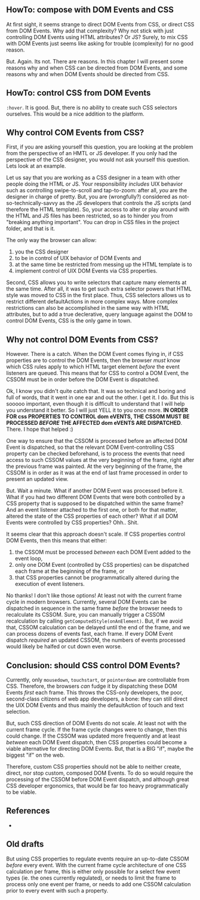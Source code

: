 ## HowTo: compose with DOM Events and CSS

At first sight, it seems strange to direct DOM Events from CSS, or direct CSS from DOM Events. 
Why add that complexity? Why not stick with just controlling DOM Events using HTML attributes? Or JS?
Surely, to mix CSS with DOM Events just seems like asking for trouble (complexity) for no good reason.

But. Again. Its not. There are reasons. In this chapter I will present some reasons why and when CSS 
can be directed from DOM Events, and some reasons why and when DOM Events should be directed from CSS.

## HowTo: control CSS from DOM Events

`:hover`.
It is good.
But, there is no ability to create such CSS selectors ourselves. 
This would be a nice addition to the platform.

## Why control COM Events from CSS?

First, if you are asking yourself this question, you are looking at the problem from the perspective 
of an HMTL or JS developer. If you only had the perspective of the CSS designer, you would not ask 
yourself this question. Lets look at an example. 

Let us say that you are working as a CSS designer in a team
with other people doing the HTML or JS. Your responsibility *includes* UIX behavior such as controlling
swipe-to-scroll and tap-to-zoom: after all, *you* are the designer in charge of pretty. 
But, you are (wrongfully?) considered as not-so-technically-savvy as the JS developers that controls 
the JS scripts (and therefore the HTML template). So, your access to alter or play around with the HTML
and JS files has been restricted, so as to hinder you from "breaking anything important". You can drop 
in CSS files in the project folder, and that is it. 

The only way the browser can allow:
1. you the CSS designer 
2. to be in control of UIX behavior of DOM Events and 
3. at the same time be restricted from messing up the HTML template is to 
4. implement control of UIX DOM Events via CSS properties.
                                                  
Second, CSS allows you to write selectors that capture many elements at the same time. 
After all, it was to get such extra selector powers that HTML style was moved to CSS in the first place.
Thus, CSS selectors allows us to restrict different defaultActions in more complex ways.
More complex restrictions can also be accomplished in the same way with HTML attributes, but 
to add a true declerative, query language against the DOM to control DOM Events, CSS is the only game 
in town. 

## Why not control DOM Events from CSS?

However. There is a catch. When the DOM Event comes flying in, if CSS properties are to control
the DOM Events, then the browser *must* know which CSS rules apply to which HTML target element 
*before* the event listeners are queued. This means that for CSS to control a DOM Event, the 
CSSOM must be in order before the DOM Event is dispatched.

Ok, I know you didn't quite catch that. It was so technical and boring and full of words, that it went
in one ear and out the other. I get it. I do. But this is sooooo important, even though it is difficult
to understand that I will help you understand it better. So I will just YELL it to you once more.
**IN ORDER FOR css PROPERTIES TO CONTROL dom eVENTS, THE CSSOM MUST BE PROCESSED *BEFORE* THE AFFECTED
dom eVENTS ARE DISPATCHED**. There. I hope that helped :)

One way to ensure that the CSSOM is processed before an affected DOM Event is dispatched, 
so that the relevant DOM Event-controlling CSS property can be checked beforehand, 
is to process the events that need access to such CSSOM values at the very beginning of the frame, 
right after the previous frame was painted. At the very beginning of the frame, 
the CSSOM is in order as it was at the end of last frame processed in order to present an updated view.

But. Wait a minute. What if another DOM Event was processed before it. What if you had two different DOM
Events that were both controlled by a CSS property that is supposed to be dispatched within the same frame?
And an event listener attached to the first one, or both for that matter, altered the state of the CSS
properties of each other? What if all DOM Events were controlled by CSS properties? Ohh.. Shit.

It seems clear that this approach doesn't scale. If CSS properties control DOM Events, then this means 
that either: 
1. the CSSOM must be processed *between* each DOM Event added to the event loop, 
2. only one DOM Event (controlled by CSS properties) can be dispatched each frame at the beginning
   of the frame, or
3. that CSS properties cannot be programmatically altered during the execution of event listeners.

No thanks! I don't like those options! At least not with the current frame cycle in modern browsers.
Currently, several DOM Events can be dispatched in sequence in the same frame *before* the browser needs 
to recalculate its CSSOM. Sure, you can manually trigger a CSSOM recalculation by calling 
`getComputedStyle(onAnElement)`. But, if we avoid that, CSSOM calculation can be delayed until the
end of the frame, and we can process dozens of events fast, each frame. If every DOM Event dispatch 
*required* an updated CSSOM, the numbers of events processed would likely be halfed or cut down even 
worse.

## Conclusion: should CSS control DOM Events?

Currently, only `mousedown`, `touchstart`, or `pointerdown` are controllable from CSS. Therefore, 
the browsers *can* fudge it by dispatching these DOM Events *first* each frame. This throws the CSS-only
developers, the poor, second-class citizens of web app developers, a bone: they can still
direct the UIX DOM Events and thus mainly the defaultAction of touch and text selection.

But, such CSS direction of DOM Events do not scale. At least not with the current frame cycle.
If the frame cycle changes were to change, then this could change. 
If the CSSOM was updated more frequently and at least *between* each DOM Event dispatch, 
then CSS properties could become a viable alternative for directing DOM Events.
But, that is a BIG "if", maybe the biggest "if" on the web. 

Therefore, custom CSS properties should not be able to neither create, direct, nor stop custom, composed 
DOM Events. To do so would require the processing of the CSSOM before DOM Event dispatch, and 
although great CSS developer ergonomics, that would be far too heavy programmatically to be viable.
   
## References

 * 

## Old drafts

But using CSS properties to regulate events require an up-to-date CSSOM *before* every event.
With the current frame cycle architecture of one CSS calculation per frame, this is either only possible
for a select few event types (ie. the ones currently regulated), or needs to limit the frame to process 
only one event per frame, or needs to add one CSSOM calculation prior to every event with such a property.
